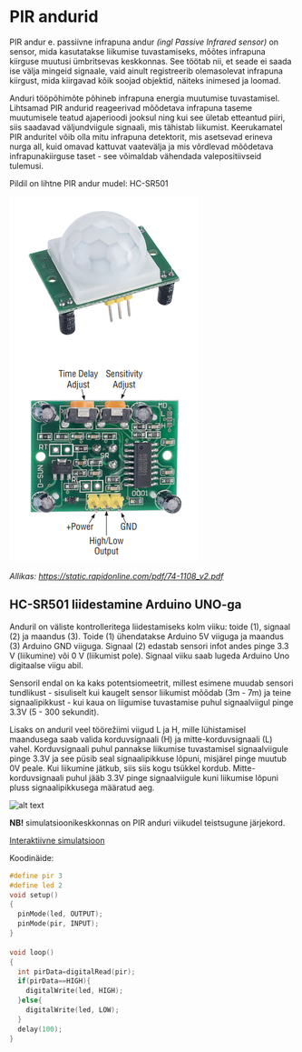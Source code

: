 # PIR andurid

PIR andur e. passiivne infrapuna andur *(ingl Passive Infrared sensor)* on sensor, mida kasutatakse liikumise tuvastamiseks, mõõtes infrapuna kiirguse muutusi ümbritsevas keskkonnas. See töötab nii, et seade ei saada ise välja mingeid signaale, vaid ainult registreerib olemasolevat infrapuna kiirgust, mida kiirgavad kõik soojad objektid, näiteks inimesed ja loomad.

Anduri tööpõhimõte põhineb infrapuna energia muutumise tuvastamisel. Lihtsamad PIR andurid reageerivad mõõdetava infrapuna taseme muutumisele teatud ajaperioodi jooksul ning kui see ületab etteantud piiri, siis saadavad väljundviigule signaali, mis tähistab liikumist. Keerukamatel PIR anduritel võib olla mitu infrapuna detektorit, mis asetsevad erineva nurga all, kuid omavad kattuvat vaatevälja ja mis võrdlevad mõõdetava infrapunakiirguse taset - see võimaldab vähendada valepositiivseid tulemusi.

Pildil on lihtne PIR andur mudel: HC-SR501

![alt text](meedia/HC-SR501.png)

*Allikas: https://static.rapidonline.com/pdf/74-1108_v2.pdf*

## HC-SR501 liidestamine Arduino UNO-ga

Anduril on väliste kontrolleritega liidestamiseks kolm viiku: toide (1), signaal (2) ja maandus (3). Toide (1) ühendatakse Arduino 5V viiguga ja maandus (3) Arduino GND viiguga. Signaal (2) edastab sensori infot andes pinge 3.3 V (liikumine) või 0 V (liikumist pole). Signaal viiku saab lugeda Arduino Uno digitaalse viigu abil. 


Sensoril endal on ka kaks potentsiomeetrit, millest esimene muudab sensori tundlikust - sisuliselt kui kaugelt sensor liikumist mõõdab (3m - 7m) ja teine signaalipikkust - kui kaua on liigumise tuvastamise puhul signaalviigul pinge 3.3V (5 - 300 sekundit).

Lisaks on anduril veel töörežiimi viigud L ja H, mille lühistamisel maandusega saab valida korduvsignaali (H) ja mitte-korduvsignaali (L) vahel. Korduvsignaali puhul pannakse liikumise tuvastamisel signaalviigule pinge 3.3V ja see püsib seal signaalipikkuse lõpuni, misjärel pinge muutub 0V peale. Kui liikumine jätkub, siis siis kogu tsükkel kordub. Mitte-korduvsignaali puhul jääb 3.3V pinge signaalviigule kuni liikumise lõpuni pluss signaalipikkusega määratud aeg.

![alt text](meedia/PIRnäide.png)

**NB!** simulatsioonikeskkonnas on PIR anduri viikudel teistsugune järjekord.

[Interaktiivne simulatsioon](https://www.tinkercad.com/things/b2YLlguiArg-pir?sharecode=IIPz14-d-o6l_lRT_WNYv8WO_wRXWH9aG-wpDeXfDD0)

Koodinäide:
~~~cpp
#define pir 3
#define led 2
void setup()
{
  pinMode(led, OUTPUT);
  pinMode(pir, INPUT);
}

void loop()
{
  int pirData=digitalRead(pir);
  if(pirData==HIGH){
  	digitalWrite(led, HIGH);
  }else{
  	digitalWrite(led, LOW); 
  }
  delay(100);
}
~~~
